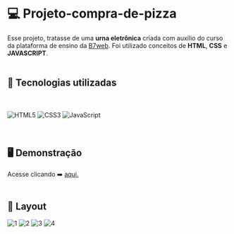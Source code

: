 # 💻 Projeto-compra-de-pizza
Esse projeto, tratasse de uma <strong>urna eletrônica</strong> criada com auxilio do curso da plataforma de ensino da <a href="https://b7web.com.br/fullstack/">B7web</a>.
Foi utilizado conceitos de <strong>HTML</strong>, <strong>CSS</strong> e <strong>JAVASCRIPT</strong>.
<br/><br/>

## 🚀  Tecnologias utilizadas
<br/><br/>
![HTML5](https://img.shields.io/badge/html5-%23E34F26.svg?style=for-the-badge&logo=html5&logoColor=white) ![CSS3](https://img.shields.io/badge/css3-%231572B6.svg?style=for-the-badge&logo=css3&logoColor=white) ![JavaScript](https://img.shields.io/badge/javascript-%23323330.svg?style=for-the-badge&logo=javascript&logoColor=%23F7DF1E)<br/><br/><br/>
## 🖥️ Demonstração
Acesse clicando ➡️ [aqui.](https://ricardo-dev-1988.github.io/projeto-urna-eletr-nica/)
<br/><br/>
## :bookmark: Layout
![1](https://user-images.githubusercontent.com/93559261/147426711-8a59e8b6-050b-49dc-9e7b-b592c370451e.png)
![2](https://user-images.githubusercontent.com/93559261/147426720-26d87d51-b50d-4bc3-bc20-4d05d9f911c8.png)
![3](https://user-images.githubusercontent.com/93559261/147426727-06da5935-e0d0-4d1a-b411-428b10471700.png)
![4](https://user-images.githubusercontent.com/93559261/147426730-e8fe090c-08f0-454c-ac02-b734f186d3f5.png)
